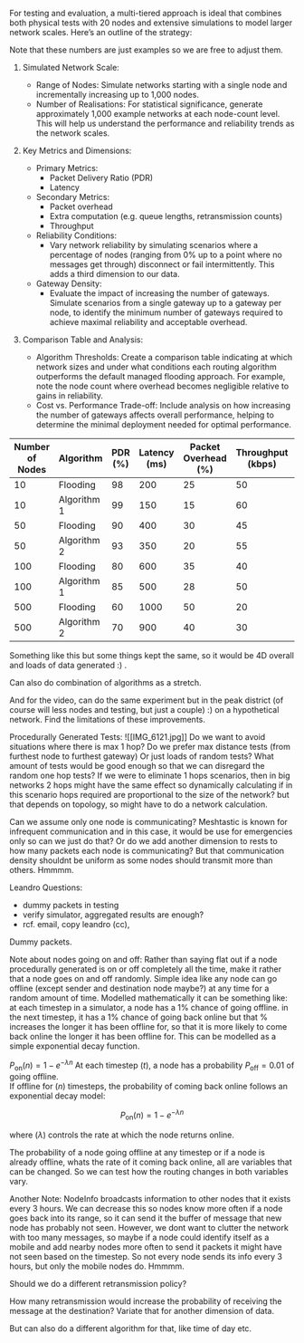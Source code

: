 For testing and evaluation, a multi-tiered approach is ideal that combines both physical tests with 20 nodes and extensive simulations to model larger network scales. Here’s an outline of the strategy:

Note that these numbers are just examples so we are free to adjust them.

1. Simulated Network Scale:
   - Range of Nodes: Simulate networks starting with a single node and incrementally increasing up to 1,000 nodes.
   - Number of Realisations: For statistical significance, generate approximately 1,000 example networks at each node-count level. This will help us understand the performance and reliability trends as the network scales.
2. Key Metrics and Dimensions:
   - Primary Metrics:
     - Packet Delivery Ratio (PDR)
     - Latency
   - Secondary Metrics:
     - Packet overhead
     - Extra computation (e.g. queue lengths, retransmission counts)
     - Throughput
   - Reliability Conditions:
     - Vary network reliability by simulating scenarios where a percentage of nodes (ranging from 0% up to a point where no messages get through) disconnect or fail intermittently. This adds a third dimension to our data.
   - Gateway Density:
     - Evaluate the impact of increasing the number of gateways. Simulate scenarios from a single gateway up to a gateway per node, to identify the minimum number of gateways required to achieve maximal reliability and acceptable overhead.
3. Comparison Table and Analysis:

   - Algorithm Thresholds: Create a comparison table indicating at which network sizes and under what conditions each routing algorithm outperforms the default managed flooding approach. For example, note the node count where overhead becomes negligible relative to gains in reliability.
   - Cost vs. Performance Trade-off: Include analysis on how increasing the number of gateways affects overall performance, helping to determine the minimal deployment needed for optimal performance.

| **Number of Nodes** | **Algorithm** | **PDR (%)** | **Latency (ms)** | **Packet Overhead (%)** | **Throughput (kbps)** | **Network Reliability (%)** | **Number of Gateways** |
| ------------------- | ------------- | ----------- | ---------------- | ----------------------- | --------------------- | --------------------------- | ---------------------- |
| 10                  | Flooding      | 98          | 200              | 25                      | 50                    | 100%                        | 1                      |
| 10                  | Algorithm 1   | 99          | 150              | 15                      | 60                    | 90%                         | 1                      |
| 50                  | Flooding      | 90          | 400              | 30                      | 45                    | 85%                         | 1                      |
| 50                  | Algorithm 2   | 93          | 350              | 20                      | 55                    | 80%                         | 2                      |
| 100                 | Flooding      | 80          | 600              | 35                      | 40                    | 75%                         | 2                      |
| 100                 | Algorithm 1   | 85          | 500              | 28                      | 50                    | 70%                         | 3                      |
| 500                 | Flooding      | 60          | 1000             | 50                      | 20                    | 50%                         | 5                      |
| 500                 | Algorithm 2   | 70          | 900              | 40                      | 30                    | 40%                         | 6                      |

Something like this but some things kept the same, so it would be 4D overall and loads of data generated :) .

Can also do combination of algorithms as a stretch.

And for the video, can do the same experiment but in the peak district (of course will less nodes and testing, but just a couple) :) on a hypothetical network. Find the limitations of these improvements.

Procedurally Generated Tests:
![[IMG_6121.jpg]]
Do we want to avoid situations where there is max 1 hop?
Do we prefer max distance tests (from furthest node to furthest gateway)
Or just loads of random tests? What amount of tests would be good enough so that we can disregard the random one hop tests?
If we were to eliminate 1 hops scenarios, then in big networks 2 hops might have the same effect so dynamically calculating if in this scenario hops required are proportional to the size of the network? but that depends on topology, so might have to do a network calculation.

Can we assume only one node is communicating? Meshtastic is known for infrequent communication and in this case, it would be use for emergencies only so can we just do that? Or do we add another dimension to rests to how many packets each node is communicating? But that communication density shouldnt be uniform as some nodes should transmit more than others. Hmmmm.

Leandro Questions:
- dummy packets in testing
- verify simulator, aggregated results are enough?
- rcf. email, copy leandro (cc), 

Dummy packets. 

Note about nodes going on and off:
Rather than saying flat out if a node procedurally generated is on or off completely all the time,
make it rather that a node goes on and off randomly.
Simple idea like any node can go offline (except sender and destination node maybe?) at any time for a random amount of time.
Modelled mathematically it can be something like:
at each timestep in a simulator, a node has a 1% chance of going offline.
in the next timestep, it has a 1% chance of going back online but that % increases the longer it has been offline for, so that it is more likely to come back online the longer it has been offline for.
This can be modelled as a simple exponential decay function.

$P_{\text{on}}(n) = 1 - e^{-\lambda n}$
At each timestep ($t$), a node has a probability $P_{\text{off}} = 0.01$ of going offline.  
If offline for ($n$) timesteps, the probability of coming back online follows an exponential decay model:

$$P_{\text{on}}(n) = 1 - e^{-\lambda n}$$

where $(\lambda)$ controls the rate at which the node returns online.

The probability of a node going offline at any timestep or if a node is already offline, whats the rate of it coming back online, all are variables that can be changed.
So we can test how the routing changes in both variables vary.

Another Note:
NodeInfo broadcasts information to other nodes that it exists every 3 hours.
We can decrease this so nodes know more often if a node goes back into its range, so it can
send it the buffer of message that new node has probably not seen. However, we dont want to clutter the network with too many messages, so maybe if a node could identify itself as a mobile and add nearby nodes more often to send it packets it might have not seen based on the timestep. So not every node sends its info every 3 hours, but only the mobile nodes do.
Hmmmm.

Should we do a different retransmission policy? 

How many retransmission would increase the probability of receiving the message at the destination?
Variate that for another dimension of data.

But can also do a different algorithm for that, like time of day etc. 
